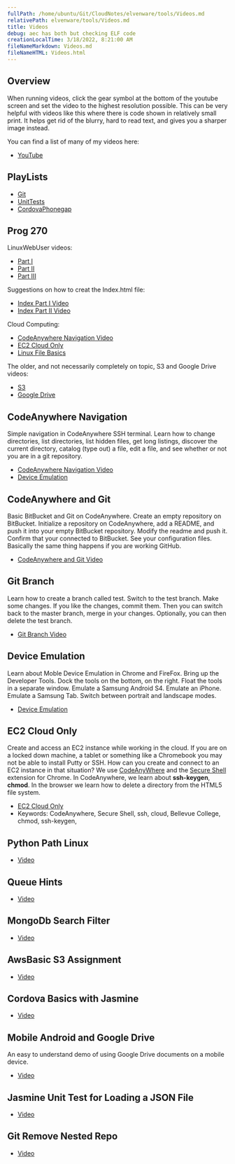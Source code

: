 ```yaml
---
fullPath: /home/ubuntu/Git/CloudNotes/elvenware/tools/Videos.md
relativePath: elvenware/tools/Videos.md
title: Videos
debug: aec has both but checking ELF code
creationLocalTime: 3/18/2022, 8:21:00 AM
fileNameMarkdown: Videos.md
fileNameHTML: Videos.html
---
```


<!-- toc -->
<!-- tocstop -->

## Overview

When running videos, click the gear symbol at the bottom of the youtube screen and set the video to the highest resolution possible. This can be very helpful with videos like this where there is code shown in relatively small print. It helps get rid of the blurry, hard to read text, and gives you a sharper image instead.

You can find a list of many of my videos here:

*   [YouTube](https://www.youtube.com/user/charliecalvert/videos)

## PlayLists

*   [Git](https://www.youtube.com/playlist?list=PLe8CjTxuUQ3-_EMXb00IA_qKf5AFm1an9)
*   [UnitTests](https://www.youtube.com/playlist?list=PLe8CjTxuUQ38e5PPpFENx0YAn_3ZGovVR)
*   [CordovaPhonegap](https://www.youtube.com/playlist?list=PLe8CjTxuUQ3_FXRgdd2lLAfBfiOkJM1er)

## Prog 270

LinuxWebUser videos:

*   [Part I](http://youtu.be/Vx4oM1AYPjQ)
*   [Part II](http://youtu.be/mSKxHKTQAc4)
*   [Part III](http://youtu.be/RTICenN5n8Q)

Suggestions on how to creat the Index.html file:

*   [Index Part I Video](http://youtu.be/t77iK4Aprw4)
*   [Index Part II Video](http://youtu.be/SvCjd95o9sI)

Cloud Computing:

*   [CodeAnywhere Navigation Video](http://youtu.be/lGYvGiUFM0Q)
*   [EC2 Cloud Only](http://youtu.be/fZE_fLw7Qrg)
*   [Linux File Basics](http://youtu.be/pHIRpHDn7WQ)

The older, and not necessarily completely on topic, S3 and Google Drive videos:

*   [S3](http://youtu.be/DBX0UZmCnnw)
*   [Google Drive](http://youtu.be/uHCpLgpk4T0)

## CodeAnywhere Navigation

Simple navigation in CodeAnywhere SSH terminal. Learn how to change directories, list directories, list hidden files, get long listings, discover the current directory, catalog (type out) a file, edit a file, and see whether or not you are in a git repository.

*   [CodeAnywhere Navigation Video](http://youtu.be/lGYvGiUFM0Q)
*   [Device Emulation](http://youtu.be/jRm_3TywFRc)

## CodeAnywhere and Git

Basic BitBucket and Git on CodeAnywhere. Create an empty repository on BitBucket. Initialize a repository on CodeAnywhere, add a README, and push it into your empty BitBucket repository. Modify the readme and push it. Confirm that your connected to BitBucket. See your configuration files. Basically the same thing happens if you are working GitHub.

*   [CodeAnywhere and Git Video](http://youtu.be/VQW8obFSGuo)

## Git Branch

Learn how to create a branch called test. Switch to the test branch. Make some changes. If you like the changes, commit them. Then you can switch back to the master branch, merge in your changes. Optionally, you can then delete the test branch.

*   [Git Branch Video](http://youtu.be/k_aWSNLYfDc)

## Device Emulation

Learn about Moble Device Emulation in Chrome and FireFox. Bring up the Developer Tools. Dock the tools on the bottom, on the right. Float the tools in a separate window. Emulate a Samsung Android S4\. Emulate an iPhone. Emulate a Samsung Tab. Switch between portrait and landscape modes.

*   [Device Emulation](http://youtu.be/jRm_3TywFRc)

## EC2 Cloud Only

Create and access an EC2 instance while working in the cloud. If you are on a locked down machine, a tablet or something like a Chromebook you may not be able to install Putty or SSH. How can you create and connect to an EC2 instance in that situation? We use [CodeAnyWhere](https://codeanywhere.com) and the [Secure Shell](https://chrome.google.com/webstore/detail/secure-shell/pnhechapfaindjhompbnflcldabbghjo?utm_source=chrome-ntp-icon) extension for Chrome. In CodeAnywhere, we learn about **ssh-keygen**, **chmod**. In the browser we learn how to delete a directory from the HTML5 file system.

*   [EC2 Cloud Only](http://youtu.be/fZE_fLw7Qrg)
*   Keywords: CodeAnywhere, Secure Shell, ssh, cloud, Bellevue College, chmod, ssh-keygen,

## Python Path Linux

*   [Video](http://youtu.be/v4DFrhBHuCU)

## Queue Hints

*   [Video](http://youtu.be/iwUwiQr-HIo)

## MongoDb Search Filter

*   [Video](http://youtu.be/QmBsommp0yE)

## AwsBasic S3 Assignment

*   [Video](http://youtu.be/EF0kHY8mYXg)

## Cordova Basics with Jasmine

*   [Video](http://youtu.be/-uxtofTi16g)

## Mobile Android and Google Drive

An easy to understand demo of using Google Drive documents on a mobile device.

*   [Video](http://youtu.be/uHCpLgpk4T0)

## Jasmine Unit Test for Loading a JSON File

*   [Video](http://youtu.be/W1p6T_KXLyI)

## Git Remove Nested Repo

*   [Video](http://youtu.be/BEE66nNi-3c)
